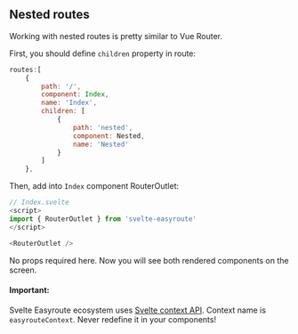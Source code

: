 ## Nested routes
Working with nested routes is pretty similar to Vue Router.

First, you should define `children` property in route:
```javascript
routes:[
    {
        path: '/',
        component: Index,
        name: 'Index',
        children: [
            {
                path: 'nested',
                component: Nested,
                name: 'Nested'
            }
        ]
    },
```

Then, add into `Index` component RouterOutlet:
```javascript
// Index.svelte
<script>
import { RouterOutlet } from 'svelte-easyroute'
</script>

<RouterOutlet />
```
No props required here. Now you will see both rendered
components on the screen.

#### Important:
Svelte Easyroute ecosystem uses [Svelte context API](https://svelte.dev/docs#setContext).
Context name is `easyrouteContext`. Never redefine it in 
your components!
